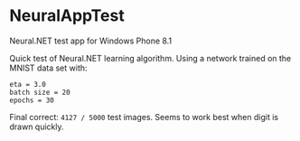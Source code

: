 # NeuralAppTest
Neural.NET test app for Windows Phone 8.1

Quick test of Neural.NET learning algorithm.
Using a network trained on the MNIST data set with:
```
eta = 3.0
batch size = 20
epochs = 30
```
Final correct: `4127 / 5000` test images.
Seems to work best when digit is drawn quickly.
